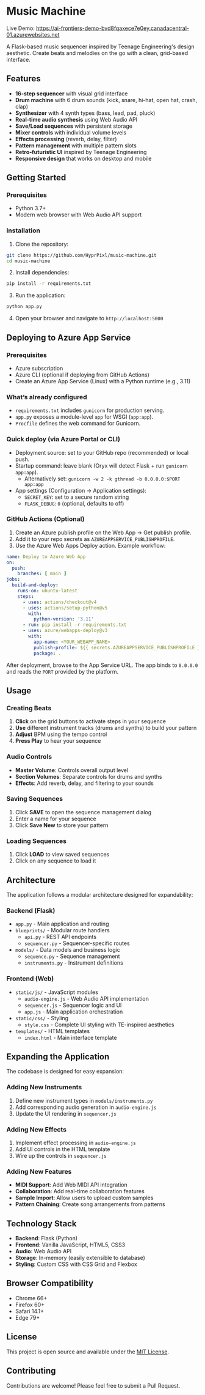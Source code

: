 # Music Machine

Live Demo: https://ai-frontiers-demo-bvd8fqaxece7e0ey.canadacentral-01.azurewebsites.net

A Flask-based music sequencer inspired by Teenage Engineering's design aesthetic. Create beats and melodies on the go with a clean, grid-based interface.

## Features

- **16-step sequencer** with visual grid interface
- **Drum machine** with 6 drum sounds (kick, snare, hi-hat, open hat, crash, clap)
- **Synthesizer** with 4 synth types (bass, lead, pad, pluck)
- **Real-time audio synthesis** using Web Audio API
- **Save/Load sequences** with persistent storage
- **Mixer controls** with individual volume levels
- **Effects processing** (reverb, delay, filter)
- **Pattern management** with multiple pattern slots
- **Retro-futuristic UI** inspired by Teenage Engineering
- **Responsive design** that works on desktop and mobile

## Getting Started

### Prerequisites

- Python 3.7+
- Modern web browser with Web Audio API support

### Installation

1. Clone the repository:
```bash
git clone https://github.com/HyprPixl/music-machine.git
cd music-machine
```

2. Install dependencies:
```bash
pip install -r requirements.txt
```

3. Run the application:
```bash
python app.py
```

4. Open your browser and navigate to `http://localhost:5000`

## Deploying to Azure App Service

### Prerequisites
- Azure subscription
- Azure CLI (optional if deploying from GitHub Actions)
- Create an Azure App Service (Linux) with a Python runtime (e.g., 3.11)

### What’s already configured
- `requirements.txt` includes `gunicorn` for production serving.
- `app.py` exposes a module-level `app` for WSGI (`app:app`).
- `Procfile` defines the web command for Gunicorn.

### Quick deploy (via Azure Portal or CLI)
- Deployment source: set to your GitHub repo (recommended) or local push.
- Startup command: leave blank (Oryx will detect Flask + run `gunicorn app:app`).
  - Alternatively set: `gunicorn -w 2 -k gthread -b 0.0.0.0:$PORT app:app`
- App settings (Configuration → Application settings):
  - `SECRET_KEY`: set to a secure random string
  - `FLASK_DEBUG`: `0` (optional, defaults to off)

### GitHub Actions (Optional)
1. Create an Azure publish profile on the Web App → Get publish profile.
2. Add it to your repo secrets as `AZUREAPPSERVICE_PUBLISHPROFILE`.
3. Use the Azure Web Apps Deploy action. Example workflow:

```yaml
name: Deploy to Azure Web App
on:
  push:
    branches: [ main ]
jobs:
  build-and-deploy:
    runs-on: ubuntu-latest
    steps:
      - uses: actions/checkout@v4
      - uses: actions/setup-python@v5
        with:
          python-version: '3.11'
      - run: pip install -r requirements.txt
      - uses: azure/webapps-deploy@v3
        with:
          app-name: <YOUR_WEBAPP_NAME>
          publish-profile: ${{ secrets.AZUREAPPSERVICE_PUBLISHPROFILE }}
          package: .
```

After deployment, browse to the App Service URL. The app binds to `0.0.0.0` and reads the `PORT` provided by the platform.

## Usage

### Creating Beats

1. **Click** on the grid buttons to activate steps in your sequence
2. **Use** different instrument tracks (drums and synths) to build your pattern
3. **Adjust** BPM using the tempo control
4. **Press Play** to hear your sequence

### Audio Controls

- **Master Volume**: Controls overall output level
- **Section Volumes**: Separate controls for drums and synths
- **Effects**: Add reverb, delay, and filtering to your sounds

### Saving Sequences

1. Click **SAVE** to open the sequence management dialog
2. Enter a name for your sequence
3. Click **Save New** to store your pattern

### Loading Sequences

1. Click **LOAD** to view saved sequences
2. Click on any sequence to load it

## Architecture

The application follows a modular architecture designed for expandability:

### Backend (Flask)
- `app.py` - Main application and routing
- `blueprints/` - Modular route handlers
  - `api.py` - REST API endpoints
  - `sequencer.py` - Sequencer-specific routes
- `models/` - Data models and business logic
  - `sequence.py` - Sequence management
  - `instruments.py` - Instrument definitions

### Frontend (Web)
- `static/js/` - JavaScript modules
  - `audio-engine.js` - Web Audio API implementation
  - `sequencer.js` - Sequencer logic and UI
  - `app.js` - Main application orchestration
- `static/css/` - Styling
  - `style.css` - Complete UI styling with TE-inspired aesthetics
- `templates/` - HTML templates
  - `index.html` - Main interface template

## Expanding the Application

The codebase is designed for easy expansion:

### Adding New Instruments

1. Define new instrument types in `models/instruments.py`
2. Add corresponding audio generation in `audio-engine.js`
3. Update the UI rendering in `sequencer.js`

### Adding New Effects

1. Implement effect processing in `audio-engine.js`
2. Add UI controls in the HTML template
3. Wire up the controls in `sequencer.js`

### Adding New Features

- **MIDI Support**: Add Web MIDI API integration
- **Collaboration**: Add real-time collaboration features
- **Sample Import**: Allow users to upload custom samples
- **Pattern Chaining**: Create song arrangements from patterns

## Technology Stack

- **Backend**: Flask (Python)
- **Frontend**: Vanilla JavaScript, HTML5, CSS3
- **Audio**: Web Audio API
- **Storage**: In-memory (easily extensible to database)
- **Styling**: Custom CSS with CSS Grid and Flexbox

## Browser Compatibility

- Chrome 66+
- Firefox 60+
- Safari 14.1+
- Edge 79+

## License

This project is open source and available under the [MIT License](LICENSE).

## Contributing

Contributions are welcome! Please feel free to submit a Pull Request.
